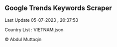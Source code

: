 

## Google Trends Keywords Scraper 
 
Last Update 05-07-2023 , 20:37:53

Country List :
VIETNAM.json



© Abdul Muttaqin 
